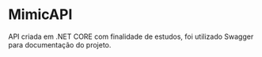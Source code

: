 # MimicAPI
API criada  em .NET CORE com finalidade de estudos, foi utilizado Swagger para documentação do projeto. 
